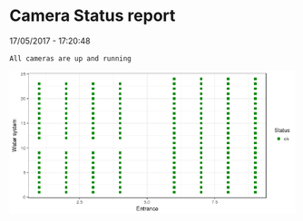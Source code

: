 Camera Status report
================
17/05/2017 - 17:20:48

    All cameras are up and running

![](camreport_files/figure-markdown_github/unnamed-chunk-2-1.png)
